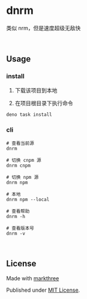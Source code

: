 # dnrm

类似 nrm，但是速度超级无敌快 

<br />

## Usage

### install

1. 下载该项目到本地

2. 在项目根目录下执行命令

```shell
deno task install
```

### cli

```shell
# 查看当前源
dnrm

# 切换 cnpm 源
dnrm cnpm

# 切换 npm 源
dnrm npm

# 本地
dnrm npm --local

# 查看帮助
dnrm -h

# 查看版本号
dnrm -v
```

<br />

## License

Made with [markthree](https://github.com/markthree)

Published under [MIT License](./LICENSE).